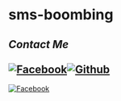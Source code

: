 # sms-boombing
## <i><b> Contact Me</b></i> <br><br>[![Facebook](https://img.shields.io/badge/Facebook-AbirHossain-1877F2?style=flat-square&logo=facebook)](https://facebook.com/Abir-Hossain-104247341997068/?substory_index=0)[![Github](https://img.shields.io/badge/Facebook-AbirHossain-1877F2?style=flat-square&logo=github)](https://facebook.com/Abir-Hossain-104247341997068/?substory_index=0)<br>
[![Facebook](https://img.shields.io/badge/ABIRHOSSAIN-1877F2?style=for-the-badge&logo=Facebook&logoColor=white)](https://facebook.com/Abir-Hossain-104247341997068/?substory_index=0)
